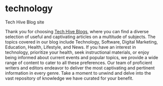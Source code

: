 # technology
Tech Hive Blog site 

Thank you for choosing <a href="https://techhiveblogs.com/">Tech Hive Blogs</a>, where you can find a diverse selection of useful and captivating articles on a multitude of subjects. The topics covered in our blog include Technology, Software, Digital Marketing, Education, Health, Lifestyle, and News. If you have an interest in technology, prioritize your health, seek instructional materials, or enjoy being informed about current events and popular topics, we provide a wide range of content to cater to all these preferences. Our team of proficient writers and editors endeavor to deliver the most captivating and pertinent information in every genre. Take a moment to unwind and delve into the vast repository of knowledge we have curated for your benefit.
